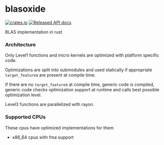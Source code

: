 # blasoxide

[![crates.io](https://meritbadge.herokuapp.com/blasoxide)](https://crates.io/crates/blasoxide)
[![Released API docs](https://docs.rs/blasoxide/badge.svg)](https://docs.rs/blasoxide)

BLAS implementation in rust

### Architecture

Only Level1 functions and micro kernels are optimized with platform specific code.

Optimizations are split into submodules and used statically if appropriate `target_feature`s are present at compile time.

If there are no `target_feature`s at compile time, generic code is compiled, generic code checks optimization support at runtime
and calls best possible optimization level.

Level3 functions are parallelized with rayon.

### Supported CPUs
These cpus have optimized implementations for them

- x86_64 cpus with fma support
